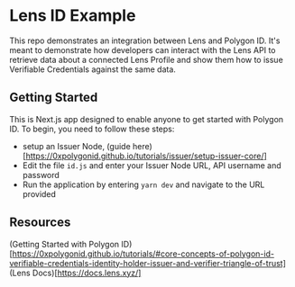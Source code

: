 # Lens ID Example

This repo demonstrates an integration between Lens and Polygon ID. It's meant to demonstrate how developers can interact with the Lens API to retrieve data about a connected Lens Profile and show them how to issue Verifiable Credentials against the same data.

## Getting Started

This is Next.js app designed to enable anyone to get started with Polygon ID. To begin, you need to follow these steps:
- setup an Issuer Node, (guide here)[https://0xpolygonid.github.io/tutorials/issuer/setup-issuer-core/]
- Edit the file `id.js` and enter your Issuer Node URL, API username and password
- Run the application by entering `yarn dev` and navigate to the URL provided


## Resources

(Getting Started with Polygon ID)[https://0xpolygonid.github.io/tutorials/#core-concepts-of-polygon-id-verifiable-credentials-identity-holder-issuer-and-verifier-triangle-of-trust]
(Lens Docs)[https://docs.lens.xyz/]